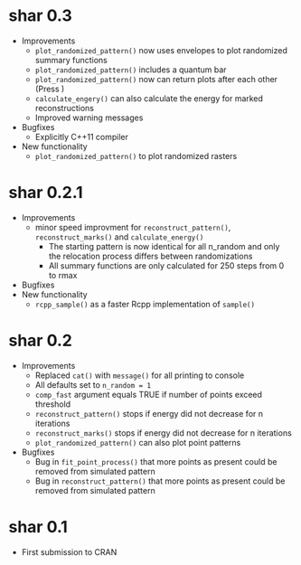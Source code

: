 # shar 0.3
* Improvements
  * `plot_randomized_pattern()` now uses envelopes to plot randomized summary functions
  * `plot_randomized_pattern()` includes a quantum bar
  * `plot_randomized_pattern()` now can return plots after each other (Press <Enter>)
  * `calculate_engery()` can also calculate the energy for marked reconstructions
  * Improved warning messages
* Bugfixes
  * Explicitly C++11 compiler
* New functionality
  * `plot_randomized_pattern()` to plot randomized rasters

# shar 0.2.1
* Improvements
  * minor speed improvment for `reconstruct_pattern()`, `reconstruct_marks()` and `calculate_energy()`
    * The starting pattern is now identical for all n_random and only the relocation process differs between randomizations
    * All summary functions are only calculated for 250 steps from 0 to rmax
* Bugfixes
* New functionality
  * `rcpp_sample()` as a faster Rcpp implementation of `sample()`

# shar 0.2
* Improvements
  * Replaced `cat()` with `message()` for all printing to console
  * All defaults set  to `n_random = 1`
  * `comp_fast` argument equals TRUE if number of points exceed threshold
  * `reconstruct_pattern()` stops if energy did not decrease for n iterations
  * `reconstruct_marks()` stops if energy did not decrease for n iterations
  * `plot_randomized_pattern()` can also plot point patterns
* Bugfixes
  * Bug in `fit_point_process()` that more points as present could be removed from simulated pattern
  * Bug in `reconstruct_pattern()` that more points as present could be removed from simulated pattern

# shar 0.1
* First submission to CRAN
